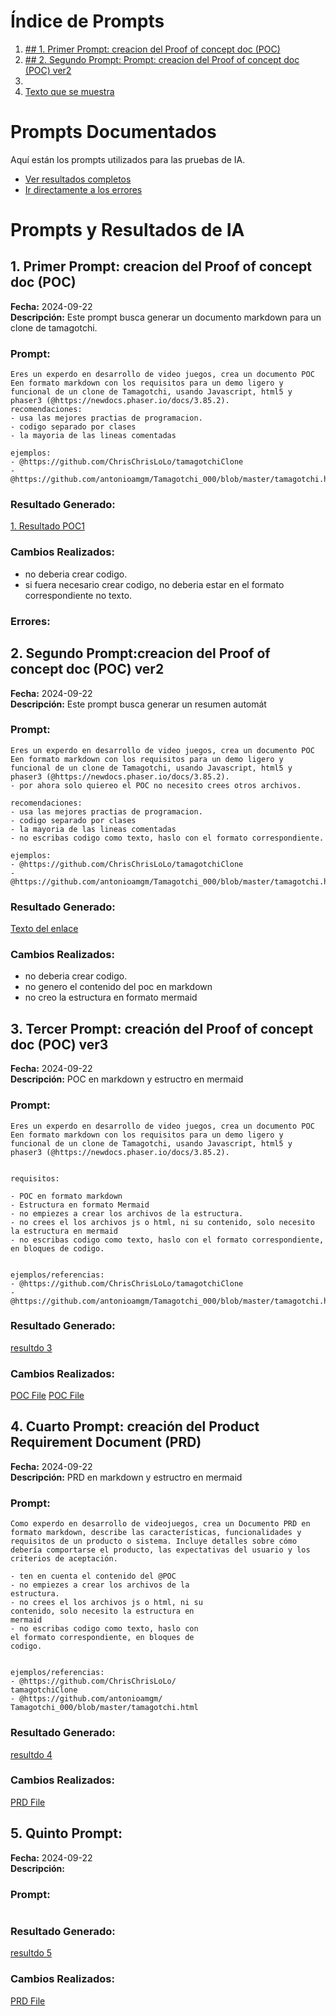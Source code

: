 # Índice de Prompts


1. [## 1. Primer Prompt: creacion del Proof of concept doc (POC)](#1.-Primer-Prompt:-creacion-del-Proof-of-concept-doc-(POC))
2. [## 2. Segundo Prompt: Prompt: creacion del Proof of concept doc (POC) ver2](#2.-Segundo-Prompt:-Prompt:-creacion-del-Proof-of-concept-doc-(POC)-ver2)
3. 
4. [Texto que se muestra](#ancla-o-id)

# Prompts Documentados

Aquí están los prompts utilizados para las pruebas de IA.

- [Ver resultados completos](prompts-resultados.md)
- [Ir directamente a los errores](prompts-errores.md)



# Prompts y Resultados de IA

## 1. Primer Prompt: creacion del Proof of concept doc (POC)

**Fecha:** 2024-09-22  
**Descripción:** Este prompt busca generar un documento markdown para un clone de tamagotchi.

### Prompt:
```
Eres un experdo en desarrollo de video juegos, crea un documento POC Een formato markdown con los requisitos para un demo ligero y funcional de un clone de Tamagotchi, usando Javascript, html5 y phaser3 (@https://newdocs.phaser.io/docs/3.85.2).
recomendaciones:
- usa las mejores practias de programacion.
- codigo separado por clases
- la mayoria de las lineas comentadas

ejemplos:
- @https://github.com/ChrisChrisLoLo/tamagotchiClone 
- @https://github.com/antonioamgm/Tamagotchi_000/blob/master/tamagotchi.html  

```
### Resultado Generado:
[1. Resultado POC1](prompts-resultados.md#1.-Resultado-POC1)

### Cambios Realizados:
- no deberia crear codigo.
- si fuera necesario crear codigo, no deberia estar en el formato correspondiente no texto.
### Errores:

## 2. Segundo Prompt:creacion del Proof of concept doc (POC) ver2

**Fecha:** 2024-09-22  
**Descripción:** Este prompt busca generar un resumen automát

### Prompt:
```
Eres un experdo en desarrollo de video juegos, crea un documento POC Een formato markdown con los requisitos para un demo ligero y funcional de un clone de Tamagotchi, usando Javascript, html5 y phaser3 (@https://newdocs.phaser.io/docs/3.85.2).
- por ahora solo quiereo el POC no necesito crees otros archivos.

recomendaciones:
- usa las mejores practias de programacion.
- codigo separado por clases
- la mayoria de las lineas comentadas
- no escribas codigo como texto, haslo con el formato correspondiente.

ejemplos:
- @https://github.com/ChrisChrisLoLo/tamagotchiClone 
- @https://github.com/antonioamgm/Tamagotchi_000/blob/master/tamagotchi.html  

```
### Resultado Generado:
[Texto del enlace](prompts-resultados.md#2.-Resultado-POC2)

### Cambios Realizados:

- no deberia crear codigo.
- no genero el contenido del poc en markdown
- no creo la estructura en formato mermaid
  
## 3. Tercer Prompt: creación del Proof of concept doc (POC) ver3

**Fecha:** 2024-09-22  
**Descripción:** POC en markdown y estructro en mermaid

### Prompt:
```
Eres un experdo en desarrollo de video juegos, crea un documento POC Een formato markdown con los requisitos para un demo ligero y funcional de un clone de Tamagotchi, usando Javascript, html5 y phaser3 (@https://newdocs.phaser.io/docs/3.85.2).


requisitos:

- POC en formato markdown
- Estructura en formato Mermaid
- no empiezes a crear los archivos de la estructura.
- no crees el los archivos js o html, ni su contenido, solo necesito la estructura en mermaid 
- no escribas codigo como texto, haslo con el formato correspondiente, en bloques de codigo.
 

ejemplos/referencias:
- @https://github.com/ChrisChrisLoLo/tamagotchiClone 
- @https://github.com/antonioamgm/Tamagotchi_000/blob/master/tamagotchi.html  

``` 
### Resultado Generado:
[resultdo 3](prompts-resultados.md#3.-Resultado-POC3)

### Cambios Realizados:
[POC File](/Tamagotchi-CAAM/POC)
[POC File](/Tamagotchi-CAAM/POC)

## 4. Cuarto Prompt: creación del Product Requirement Document (PRD)

**Fecha:** 2024-09-22  
**Descripción:** PRD en markdown y estructro en mermaid

### Prompt:
```
Como experdo en desarrollo de videojuegos, crea un Documento PRD en formato markdown, describe las características, funcionalidades y requisitos de un producto o sistema. Incluye detalles sobre cómo debería comportarse el producto, las expectativas del usuario y los criterios de aceptación.

- ten en cuenta el contenido del @POC 
- no empiezes a crear los archivos de la 
estructura.
- no crees el los archivos js o html, ni su
contenido, solo necesito la estructura en 
mermaid 
- no escribas codigo como texto, haslo con 
el formato correspondiente, en bloques de 
codigo.
 

ejemplos/referencias:
- @https://github.com/ChrisChrisLoLo/
tamagotchiClone 
- @https://github.com/antonioamgm/
Tamagotchi_000/blob/master/tamagotchi.html 

```
### Resultado Generado:
[resultdo 4](prompts-resultados.md#4.-Resultado-POC4)

### Cambios Realizados:
[PRD File](/Tamagotchi-CAAM/PRD.MD)

## 5. Quinto Prompt: 

**Fecha:** 2024-09-22  
**Descripción:** 

### Prompt:
```

``` 

### Resultado Generado:
[resultdo 5](prompts-resultados.md#5.-Resultado-POC5)

### Cambios Realizados:
[PRD File](/Tamagotchi-CAAM/)


